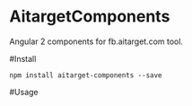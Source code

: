 # AitargetComponents

Angular 2 components for fb.aitarget.com tool.

#Install

`npm install aitarget-components --save`

#Usage

<script src="./node_modules/aitarget-components/components/core.js">
<script src="./node_modules/aitarget-components/components/*.js">
